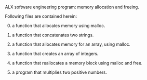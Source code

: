 ALX software engineering program: memory allocation and freeing.

Following files are contained herein:

0. a function that allocates memory using malloc.
1. a function that concatenates two strings.
2. a function that allocates memory for an array, using malloc.
3. a function that creates an array of integers.

100. a function that reallocates a memory block using malloc and free.
101. a program that multiplies two positive numbers.
